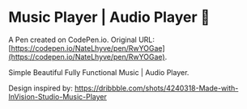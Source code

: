 # Music Player | Audio Player 🎵

A Pen created on CodePen.io. Original URL: [https://codepen.io/NateLhyve/pen/RwYOGae](https://codepen.io/NateLhyve/pen/RwYOGae).

Simple Beautiful Fully Functional Music | Audio Player.

Design inspired by: https://dribbble.com/shots/4240318-Made-with-InVision-Studio-Music-Player